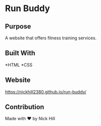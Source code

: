 # Run Buddy

## Purpose
A website that offers fitness training services.

## Built With
*HTML
*CSS

## Website
https://nickhill2380.github.io/run-buddy/

## Contribution
Made with ❤️ by Nick Hill
